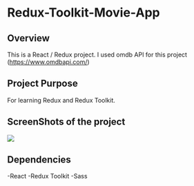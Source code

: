 # Redux-Toolkit-Movie-App

## Overview

This is a React / Redux project.
I used omdb API for this project (https://www.omdbapi.com/)

## Project Purpose

For learning Redux and Redux Toolkit.

## ScreenShots of the project
<img src="/image/desktop.png"/>

## Dependencies

-React
-Redux Toolkit
-Sass
